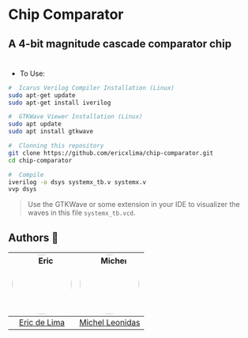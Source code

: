 #  Chip Comparator

## A 4-bit magnitude cascade comparator chip

#
- To Use:
```sh
#  Icarus Verilog Compiler Installation (Linux)
sudo apt-get update
sudo apt-get install iverilog

#  GTKWave Viewer Installation (Linux)
sudo apt update
sudo apt install gtkwave

#  Clonning this repository
git clone https://github.com/ericxlima/chip-comparator.git
cd chip-comparator

#  Compile
iverilog -o dsys systemx_tb.v systemx.v
vvp dsys
```

> Use the GTKWave or some extension in your IDE to visualizer the waves in this file `systemx_tb.vcd`.


##  Authors 👥
| <a href="https://github.com/ericxlima"><img style="border-radius: 50%;" src="https://avatars.githubusercontent.com/u/58092119?v=4" width="120px;" alt="Eric"/></a> | <a href="https://github.com/OnLeonidas"><img style="border-radius: 50%;" src="https://avatars.githubusercontent.com/u/60946868?v=4" width="120px;" alt="Michel"/></a> |
| :----: | :----: |
| [Eric de Lima](https://github.com/ericxlima) | [Michel Leonidas](https://github.com/OnLeonidas) |
